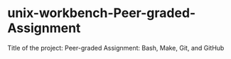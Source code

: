 # unix-workbench-Peer-graded-Assignment
Title of the project: Peer-graded Assignment: Bash, Make, Git, and GitHub
